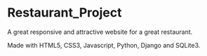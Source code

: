 # Restaurant_Project
A great responsive and attractive website for a great restaurant.

Made with HTML5, CSS3, Javascript, Python, Django and SQLite3.
